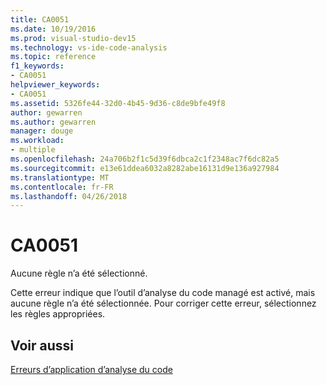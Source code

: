 ```yaml
---
title: CA0051
ms.date: 10/19/2016
ms.prod: visual-studio-dev15
ms.technology: vs-ide-code-analysis
ms.topic: reference
f1_keywords:
- CA0051
helpviewer_keywords:
- CA0051
ms.assetid: 5326fe44-32d0-4b45-9d36-c8de9bfe49f8
author: gewarren
ms.author: gewarren
manager: douge
ms.workload:
- multiple
ms.openlocfilehash: 24a706b2f1c5d39f6dbca2c1f2348ac7f6dc82a5
ms.sourcegitcommit: e13e61ddea6032a8282abe16131d9e136a927984
ms.translationtype: MT
ms.contentlocale: fr-FR
ms.lasthandoff: 04/26/2018
---
```

# <a name="ca0051"></a>CA0051
Aucune règle n’a été sélectionné.

Cette erreur indique que l’outil d’analyse du code managé est activé, mais aucune règle n’a été sélectionnée. Pour corriger cette erreur, sélectionnez les règles appropriées.

## <a name="see-also"></a>Voir aussi
[Erreurs d’application d’analyse du code](../code-quality/code-analysis-application-errors.md)
